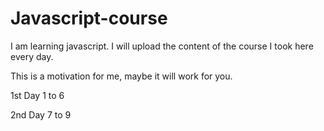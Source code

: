 # Javascript-course
I am learning javascript. I will upload the content of the course I took here every day.

This is a motivation for me, maybe it will work for you.

1st Day 1 to 6

2nd Day 7 to 9
